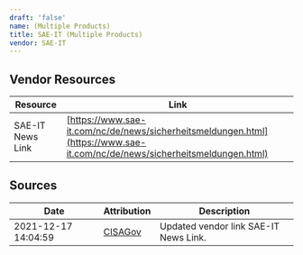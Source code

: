 ```yaml
---
draft: 'false'
name: (Multiple Products)
title: SAE-IT (Multiple Products)
vendor: SAE-IT
---
```


## Vendor Resources
| Resource | Link |
| --- | --- |
| SAE-IT News Link | [https://www.sae-it.com/nc/de/news/sicherheitsmeldungen.html](https://www.sae-it.com/nc/de/news/sicherheitsmeldungen.html) |



## Sources
| Date | Attribution | Description |
| --- | --- | --- |
| 2021-12-17 14:04:59 | [CISAGov](https://raw.githubusercontent.com/cisagov/log4j-affected-db/develop/README.md) | Updated vendor link SAE-IT News Link.  |

